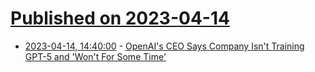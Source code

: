# [Published on 2023-04-14](index.md)

* [2023-04-14, 14:40:00](https://slashdot.org/story/23/04/14/1418238/openais-ceo-says-company-isnt-training-gpt-5-and-wont-for-some-time?utm_source=rss1.0mainlinkanon&utm_medium=feed) - [OpenAI's CEO Says Company Isn't Training GPT-5 and 'Won't For Some Time'](https://slashdot.org/story/23/04/14/1418238/openais-ceo-says-company-isnt-training-gpt-5-and-wont-for-some-time?utm_source=rss1.0mainlinkanon&utm_medium=feed)
